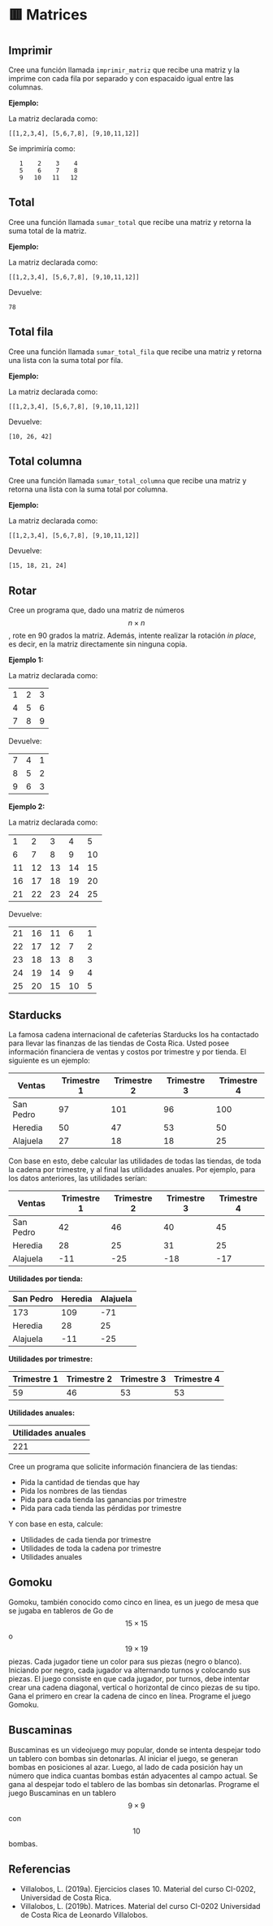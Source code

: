 # 🟥 Matrices

## Imprimir

Cree una función llamada `imprimir_matriz` que recibe una matriz y la imprime con cada fila por separado y con espacaido igual entre las columnas.

**Ejemplo:**

La matriz declarada como:

```{bash}
[[1,2,3,4], [5,6,7,8], [9,10,11,12]]
```

Se imprimiría como:

```{bash}
   1    2    3    4
   5    6    7    8
   9   10   11   12
```

## Total

Cree una función llamada `sumar_total` que recibe una matriz y retorna la suma total de la matriz.

**Ejemplo:**

La matriz declarada como:

```{bash}
[[1,2,3,4], [5,6,7,8], [9,10,11,12]]
```

Devuelve:

```{bash}
78
```

## Total fila

Cree una función llamada `sumar_total_fila` que recibe una matriz y retorna una lista con la suma total por fila.

**Ejemplo:**

La matriz declarada como:

```{bash}
[[1,2,3,4], [5,6,7,8], [9,10,11,12]]
```

Devuelve:

```{bash}
[10, 26, 42]
```

## Total columna

Cree una función llamada `sumar_total_columna` que recibe una matriz y retorna una lista con la suma total por columna.

**Ejemplo:**

La matriz declarada como:

```{bash}
[[1,2,3,4], [5,6,7,8], [9,10,11,12]]
```

Devuelve:

```{bash}
[15, 18, 21, 24]
```

## Rotar

Cree un programa que, dado una matriz de números $$n \times n$$, rote en 90 grados la matriz. Además, intente realizar la rotación _in place_, es decir, en la matriz directamente sin ninguna copia.

**Ejemplo 1:**

La matriz declarada como:

|   |   |   |
| - | - | - |
| 1 | 2 | 3 |
| 4 | 5 | 6 |
| 7 | 8 | 9 |

Devuelve:

|   |   |   |
| - | - | - |
| 7 | 4 | 1 |
| 8 | 5 | 2 |
| 9 | 6 | 3 |

**Ejemplo 2:**

La matriz declarada como:

|    |    |    |    |    |
| -- | -- | -- | -- | -- |
|  1 |  2 |  3 |  4 |  5 |  
|  6 |  7 |  8 |  9 | 10 |
| 11 | 12 | 13 | 14 | 15 |
| 16 | 17 | 18 | 19 | 20 |
| 21 | 22 | 23 | 24 | 25 |

Devuelve:

|    |    |    |    |    |
| -- | -- | -- | -- | -- |
| 21 | 16 | 11 |  6 |  1 |  
| 22 | 17 | 12 |  7 |  2 |
| 23 | 18 | 13 |  8 |  3 |
| 24 | 19 | 14 |  9 |  4 |
| 25 | 20 | 15 | 10 |  5 |

## Starducks

La famosa cadena internacional de cafeterías Starducks los ha contactado para llevar las finanzas de las tiendas de Costa Rica. Usted posee información financiera de ventas y costos por trimestre y por tienda. El siguiente es un ejemplo:

| Ventas | Trimestre 1 | Trimestre 2 | Trimestre 3 | Trimestre 4 |
|---| ---| ---| ---| ---|
|San Pedro | 97 | 101 | 96 | 100 |
|Heredia | 50 | 47 | 53 | 50 |
|Alajuela | 27 | 18 | 18 | 25 |

Con base en esto, debe calcular las utilidades de todas las tiendas, de toda la cadena por trimestre, y al final las utilidades anuales. Por ejemplo, para los datos anteriores, las utilidades serían:

| Ventas | Trimestre 1 | Trimestre 2 | Trimestre 3 | Trimestre 4 |
|---| ---| ---| ---| ---|
|San Pedro | 42 | 46 | 40 | 45 |
|Heredia | 28 | 25 | 31 | 25 |
|Alajuela | -11 | -25 | -18 | -17 |

**Utilidades por tienda:**

| San Pedro | Heredia | Alajuela |
|---| ---| ---|
| 173 | 109 | -71 |
|Heredia | 28 | 25 | 31 | 25 |
|Alajuela | -11 | -25 | -18 | -17 |

**Utilidades por trimestre:**

| Trimestre 1 | Trimestre 2 | Trimestre 3 | Trimestre 4 |
|---| ---| ---| ---|
| 59 | 46 | 53 | 53 |

**Utilidades anuales:**

| Utilidades anuales |
|---|
| 221 |

Cree un programa que solicite información financiera de las tiendas:

- Pida la cantidad de tiendas que hay
- Pida los nombres de las tiendas
- Pida para cada tienda las ganancias por trimestre
- Pida para cada tienda las pérdidas por trimestre

Y con base en esta, calcule:

- Utilidades de cada tienda por trimestre
- Utilidades de toda la cadena por trimestre
- Utilidades anuales

## Gomoku

Gomoku, también conocido como cinco en linea, es un juego de mesa que se jugaba en tableros de Go de $$15 \times 15$$ o $$19 \times 19$$ piezas. Cada jugador tiene un color para sus piezas (negro o blanco). Iniciando por negro, cada jugador va alternando turnos y colocando sus piezas. El juego consiste en que cada jugador, por turnos, debe intentar crear una cadena diagonal, vertical o horizontal de cinco piezas de su tipo. Gana el primero en crear la cadena de cinco en línea. Programe el juego Gomoku.

## Buscaminas

Buscaminas es un videojuego muy popular, donde se intenta despejar todo un tablero con bombas sin detonarlas. Al iniciar el juego, se generan bombas en posiciones al azar. Luego, al lado de cada posición hay un número que indica cuantas bombas están adyacentes al campo actual. Se gana al despejar todo el tablero de las bombas sin detonarlas. Programe el juego Buscaminas en un tablero $$9 \times 9$$ con $$10$$ bombas.

## Referencias

- Villalobos, L. (2019a). Ejercicios clases 10. Material del curso CI-0202, Universidad de Costa Rica.
- Villalobos, L. (2019b). Matrices. Material del curso CI-0202 Universidad de Costa Rica de Leonardo
Villalobos.
